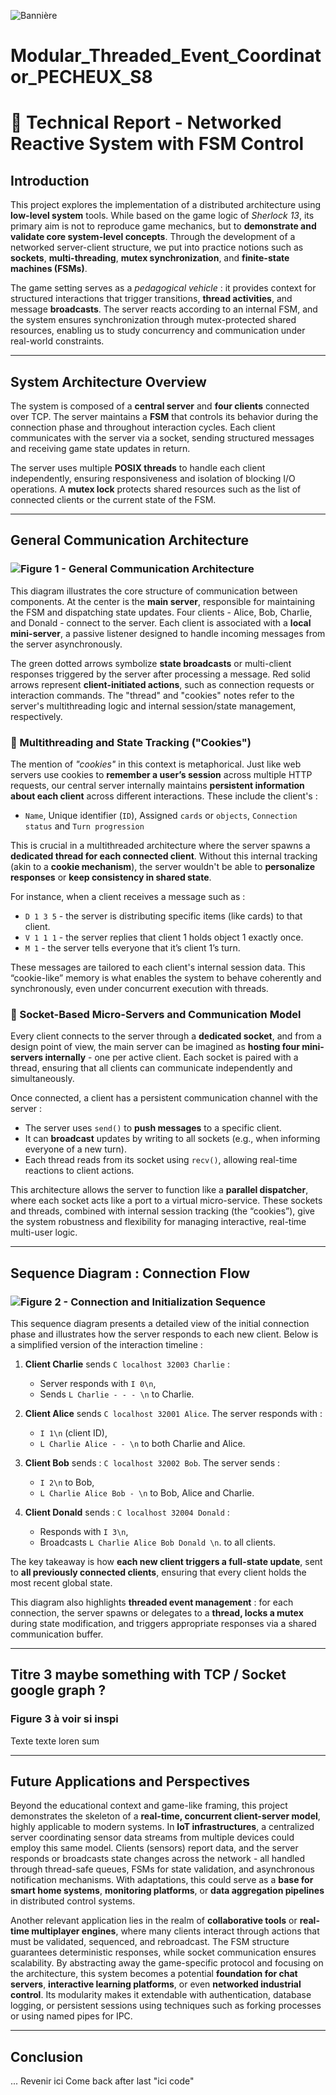  ![Bannière](./Useful_Resources/Images_ReadME/banner.png)
 # Modular_Threaded_Event_Coordinator_PECHEUX_S8
 # 📜 Technical Report - Networked Reactive System with FSM Control

## Introduction

This project explores the implementation of a distributed architecture using **low-level system** tools. While based on the game logic of *Sherlock 13*, its primary aim is not to reproduce game mechanics, but to **demonstrate and validate core system-level concepts**. Through the development of a networked server-client structure, we put into practice notions such as **sockets**, **multi-threading**, **mutex synchronization**, and **finite-state machines (FSMs)**.

The game setting serves as a *pedagogical vehicle* : it provides context for structured interactions that trigger transitions, **thread activities**, and message **broadcasts**. The server reacts according to an internal FSM, and the system ensures synchronization through mutex-protected shared resources, enabling us to study concurrency and communication under real-world constraints.

---

## System Architecture Overview

The system is composed of a **central server** and **four clients** connected over TCP. The server maintains a **FSM** that controls its behavior during the connection phase and throughout interaction cycles. Each client communicates with the server via a socket, sending structured messages and receiving game state updates in return.

The server uses multiple **POSIX threads** to handle each client independently, ensuring responsiveness and isolation of blocking I/O operations. A **mutex lock** protects shared resources such as the list of connected clients or the current state of the FSM.

---

## General Communication Architecture

### ![Figure 1 - General Communication Architecture](./Useful_Resources/Images_ReadME/figure1_comm_architecture.jpg)

This diagram illustrates the core structure of communication between components. At the center is the **main server**, responsible for maintaining the FSM and dispatching state updates. Four clients - Alice, Bob, Charlie, and Donald - connect to the server. Each client is associated with a **local mini-server**, a passive listener designed to handle incoming messages from the server asynchronously.

The green dotted arrows symbolize **state broadcasts** or multi-client responses triggered by the server after processing a message. Red solid arrows represent **client-initiated actions**, such as connection requests or interaction commands. The "thread" and "cookies" notes refer to the server's multithreading logic and internal session/state management, respectively.

### 🧵 Multithreading and State Tracking (**"Cookies"**)

The mention of *"cookies"* in this context is metaphorical. Just like web servers use cookies to **remember a user’s session** across multiple HTTP requests, our central server internally maintains **persistent information about each client** across different interactions. These include the client's :
- `Name`, Unique identifier (`ID`), Assigned `cards` or `objects`, `Connection status` and `Turn progression` 

This is crucial in a multithreaded architecture where the server spawns a **dedicated thread for each connected client**. Without this internal tracking (akin to a **cookie mechanism**), the server wouldn't be able to __personalize responses__ or __keep consistency in shared state__.

For instance, when a client receives a message such as :
- `D 1 3 5` - the server is distributing specific items (like cards) to that client.
- `V 1 1 1` - the server replies that client 1 holds object 1 exactly once.
- `M 1` - the server tells everyone that it’s client 1’s turn.

These messages are tailored to each client's internal session data. This “cookie-like” memory is what enables the system to behave coherently and synchronously, even under concurrent execution with threads.

### 🔌 Socket-Based Micro-Servers and Communication Model

Every client connects to the server through a **dedicated socket**, and from a design point of view, the main server can be imagined as **hosting four mini-servers internally** - one per active client. Each socket is paired with a thread, ensuring that all clients can communicate independently and simultaneously.

Once connected, a client has a persistent communication channel with the server :
- The server uses `send()` to **push messages** to a specific client.
- It can **broadcast** updates by writing to all sockets (e.g., when informing everyone of a new turn).
- Each thread reads from its socket using `recv()`, allowing real-time reactions to client actions.

This architecture allows the server to function like a **parallel dispatcher**, where each socket acts like a port to a virtual micro-service. These sockets and threads, combined with internal session tracking (the “cookies”), give the system robustness and flexibility for managing interactive, real-time multi-user logic.

---

## Sequence Diagram : Connection Flow

### ![Figure 2 - Connection and Initialization Sequence](./Useful_Resources/Images_ReadME/figure_2_sequence_connection.jpg)

This sequence diagram presents a detailed view of the initial connection phase and illustrates how the server responds to each new client. Below is a simplified version of the interaction timeline :


1. **Client Charlie** sends `C localhost 32003 Charlie` :
   - Server responds with `I 0\n`,
   - Sends `L Charlie - - - \n` to Charlie.

2. **Client Alice** sends `C localhost 32001 Alice`. The server responds with :
   - `I 1\n` (client ID),
   - `L Charlie Alice - - \n` to both Charlie and Alice.

3. **Client Bob** sends : `C localhost 32002 Bob`. The server sends :
   - `I 2\n` to Bob,
   - `L Charlie Alice Bob - \n` to Bob, Alice and Charlie.

4. **Client Donald** sends : `C localhost 32004 Donald` :
   - Responds with `I 3\n`,
   - Broadcasts `L Charlie Alice Bob Donald \n`. to all clients.

The key takeaway is how **each new client triggers a full-state update**, sent to **all previously connected clients**, ensuring that every client holds the most recent global state.

This diagram also highlights **threaded event management** : for each connection, the server spawns or delegates to a **thread, locks a mutex** during state modification, and triggers appropriate responses via a shared communication buffer.

---

## Titre 3 maybe something with TCP / Socket google graph ? 
### Figure 3 à voir si inspi
Texte texte loren sum 

---

## Future Applications and Perspectives

Beyond the educational context and game-like framing, this project demonstrates the skeleton of a **real-time, concurrent client-server model**, highly applicable to modern systems. In **IoT infrastructures**, a centralized server coordinating sensor data streams from multiple devices could employ this same model. Clients (sensors) report data, and the server responds or broadcasts state changes across the network - all handled through thread-safe queues, FSMs for state validation, and asynchronous notification mechanisms. With adaptations, this could serve as a **base for smart home systems**, **monitoring platforms**, or **data aggregation pipelines** in distributed control systems.

Another relevant application lies in the realm of **collaborative tools** or **real-time multiplayer engines**, where many clients interact through actions that must be validated, sequenced, and rebroadcast. The FSM structure guarantees deterministic responses, while socket communication ensures scalability. By abstracting away the game-specific protocol and focusing on the architecture, this system becomes a potential **foundation for chat servers**, **interactive learning platforms**, or even **networked industrial control**. Its modularity makes it extendable with authentication, database logging, or persistent sessions using techniques such as forking processes or using named pipes for IPC.

---

## Conclusion
... Revenir ici Come back after last "ici code"